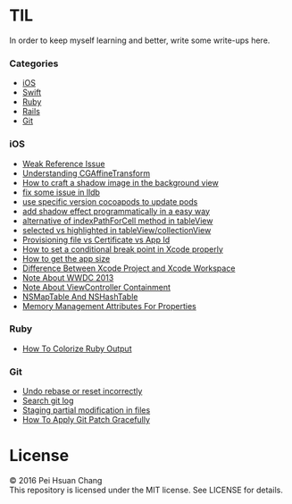 # TIL

In order to keep myself learning and better, write some write-ups here.


### Categories
- [iOS](#ios)
- [Swift](#swift)
- [Ruby](#ruby)
- [Rails](#rails)
- [Git](#git)



### iOS
- [Weak Reference Issue](ios/weak-reference-issue.md)
- [Understanding CGAffineTransform](ios/understanding-CGAffineTransform.md)
- [How to craft a shadow image in the background view](ios/how-to-craft-a-shadow-image-in-the-background-view.md)
- [fix some issue in lldb](ios/fix-some-issue-in-lldb.md)
- [use specific version cocoapods to update pods](ios/use-specific-version-cocoapods-to-update-pods.md)
- [add shadow effect programmatically in a easy way](ios/add-shadow-effect-programmatically-in-a-easy-way.md)
- [alternative of indexPathForCell method in tableView](ios/alternative-of-indexPathForCell-method-in-tableView.md)
- [selected vs highlighted in tableView/collectionView](ios/selected-vs-highlighted-in-tableView-or-collectionView.md)
- [Provisioning file vs Certificate vs App Id](ios/provisioning-file-vs-certificate-vs-app-id.md)
- [How to set a conditional break point in Xcode properly](ios/how-to-set-a-conditional-break-point-in-xcode.md)
- [How to get the app size](ios/appsize.md)
- [Difference Between Xcode Project and Xcode Workspace](ios/difference-between-xcode-project-and-xcode-workspace.md)
- [Note About WWDC 2013](ios/wwdc2013-multitasking.md)
- [Note About ViewController Containment](ios/note-about-viewController-containment.md)
- [NSMapTable And NSHashTable](ios/nsmaptable-and-nshashtable.md)
- [Memory Management Attributes For Properties](ios/memory-management-attributes-for-properties.md)

### Ruby
- [How To Colorize Ruby Output](ruby/how-to-colorize-ruby-output.md)

### Git
- [Undo rebase or reset incorrectly](git/undo-rebase-or-reset-incorrectly.md)
- [Search git log](git/search-git-log.md)
- [Staging partial modification in files](git/staging-partial-modification-in-files.md)
- [How To Apply Git Patch Gracefully](git/how-to-apply-git-patch-gracefully.md)



# License
© 2016 Pei Hsuan Chang    
This repository is licensed under the MIT license. See LICENSE for details.
